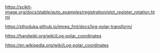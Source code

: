 https://scikit-image.org/docs/stable/auto_examples/registration/plot_register_rotation.html

https://sthoduka.github.io/imreg_fmt/docs/log-polar-transform/

https://handwiki.org/wiki/Log-polar_coordinates

https://en.wikipedia.org/wiki/Log-polar_coordinates
